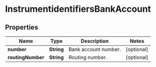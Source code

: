 
# InstrumentidentifiersBankAccount

## Properties
Name | Type | Description | Notes
------------ | ------------- | ------------- | -------------
**number** | **String** | Bank account number. |  [optional]
**routingNumber** | **String** | Routing number. |  [optional]



